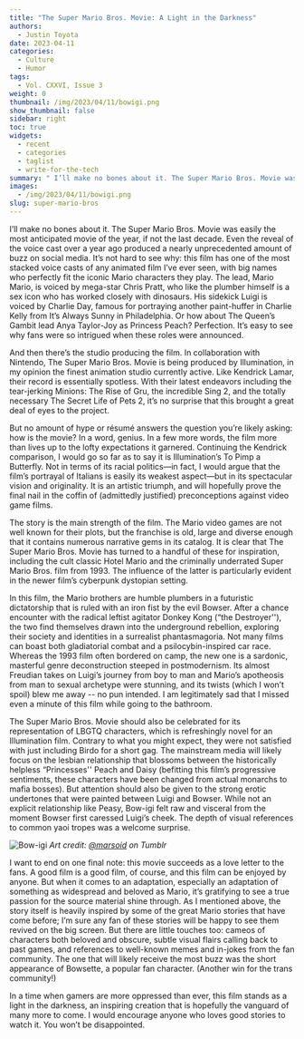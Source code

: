 ```yaml
---
title: "The Super Mario Bros. Movie: A Light in the Darkness"
authors:
  - Justin Toyota
date: 2023-04-11
categories:
  - Culture
  - Humor
tags:
  - Vol. CXXVI, Issue 3
weight: 0
thumbnail: /img/2023/04/11/bowigi.png
show_thumbnail: false
sidebar: right
toc: true
widgets:
  - recent
  - categories
  - taglist
  - write-for-the-tech
summary: " I’ll make no bones about it. The Super Mario Bros. Movie was easily the most anticipated movie of the year, if not the last decade."
images:
  - /img/2023/04/11/bowigi.png
slug: super-mario-bros
---
```


I’ll make no bones about it. The Super Mario Bros. Movie was easily the most anticipated movie of the year, if not the last decade. Even the reveal of the voice cast over a year ago produced a nearly unprecedented amount of buzz on social media. It’s not hard to see why: this film has one of the most stacked voice casts of any animated film I’ve ever seen, with big names who perfectly fit the iconic Mario characters they play. The lead, Mario Mario, is voiced by mega-star Chris Pratt, who like the plumber himself is a sex icon who has worked closely with dinosaurs. His sidekick Luigi is voiced by Charlie Day, famous for portraying another paint-huffer in Charlie Kelly from It’s Always Sunny in Philadelphia. Or how about The Queen’s Gambit lead Anya Taylor-Joy as Princess Peach? Perfection. It’s easy to see why fans were so intrigued when these roles were announced.

And then there’s the studio producing the film. In collaboration with Nintendo, The Super Mario Bros. Movie is being produced by Illumination, in my opinion the finest animation studio currently active. Like Kendrick Lamar, their record is essentially spotless. With their latest endeavors including the tear-jerking Minions: The Rise of Gru, the incredible Sing 2, and the totally necessary The Secret Life of Pets 2, it’s no surprise that this brought a great deal of eyes to the project.

But no amount of hype or résumé answers the question you’re likely asking: how is the movie? In a word, genius. In a few more words, the film more than lives up to the lofty expectations it garnered. Continuing the Kendrick comparison, I would go so far as to say it is Illumination’s To Pimp a Butterfly. Not in terms of its racial politics—in fact, I would argue that the film’s portrayal of Italians is easily its weakest aspect—but in its spectacular vision and originality. It is an artistic triumph, and will hopefully prove the final nail in the coffin of (admittedly justified) preconceptions against video game films.

The story is the main strength of the film. The Mario video games are not well known for their plots, but the franchise is old, large and diverse enough that it contains numerous narrative gems in its catalog. It is clear that The Super Mario Bros. Movie has turned to a handful of these for inspiration, including the cult classic Hotel Mario and the criminally underrated Super Mario Bros. film from 1993. The influence of the latter is particularly evident in the newer film’s cyberpunk dystopian setting.

In this film, the Mario brothers are humble plumbers in a futuristic dictatorship that is ruled with an iron fist by the evil Bowser. After a chance encounter with the radical leftist agitator Donkey Kong (“the Destroyer''), the two find themselves drawn into the underground rebellion, exploring their society and identities in a surrealist phantasmagoria. Not many films can boast both gladiatorial combat and a psilocybin-inspired car race. Whereas the 1993 film often bordered on camp, the new one is a sardonic, masterful genre deconstruction steeped in postmodernism. Its almost Freudian takes on Luigi’s journey from boy to man and Mario’s apotheosis from man to sexual archetype were stunning, and its twists (which I won’t spoil) blew me away -- no pun intended. I am legitimately sad that I missed even a minute of this film while going to the bathroom.

The Super Mario Bros. Movie should also be celebrated for its representation of LBGTQ characters, which is refreshingly novel for an Illumination film. Contrary to what you might expect, they were not satisfied with just including Birdo for a short gag. The mainstream media will likely focus on the lesbian relationship that blossoms between the historically helpless “Princesses'' Peach and Daisy (befitting this film’s progressive sentiments, these characters have been changed from actual monarchs to mafia bosses). But attention should also be given to the strong erotic undertones that were painted between Luigi and Bowser. While not an explicit relationship like Peasy, Bow-igi felt raw and visceral from the moment Bowser first caressed Luigi’s cheek. The depth of visual references to common yaoi tropes was a welcome surprise.

![Bow-igi](/img/2023/04/11/bowigi.png)
*Art credit: [@marsoid](https://marsoid.tumblr.com/) on Tumblr*

I want to end on one final note: this movie succeeds as a love letter to the fans. A good film is a good film, of course, and this film can be enjoyed by anyone. But when it comes to an adaptation, especially an adaptation of something as widespread and beloved as Mario, it’s gratifying to see a true passion for the source material shine through. As I mentioned above, the story itself is heavily inspired by some of the great Mario stories that have come before; I’m sure any fan of these stories will be happy to see them revived on the big screen. But there are little touches too: cameos of characters both beloved and obscure, subtle visual flairs calling back to past games, and references to well-known memes and in-jokes from the fan community. The one that will likely receive the most buzz was the short appearance of Bowsette, a popular fan character. (Another win for the trans community!)

In a time when gamers are more oppressed than ever, this film stands as a light in the darkness, an inspiring creation that is hopefully the vanguard of many more to come. I would encourage anyone who loves good stories to watch it. You won’t be disappointed.	
